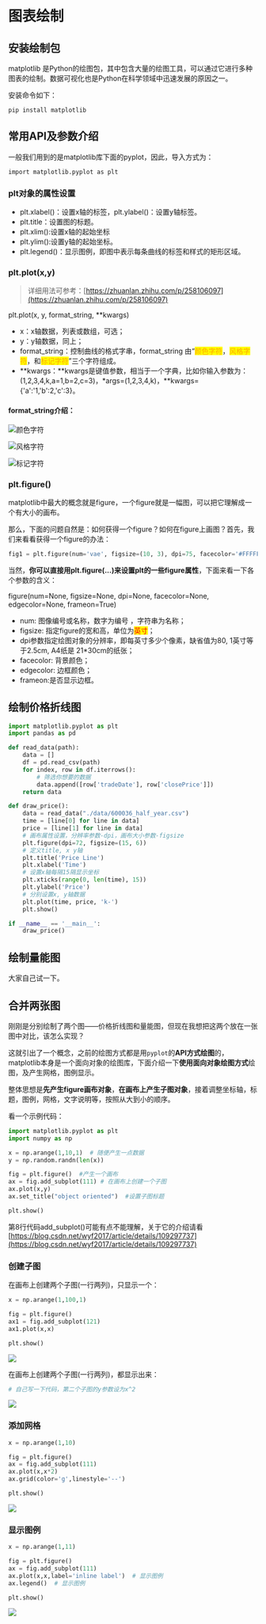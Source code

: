 # 图表绘制

## 安装绘制包

matplotlib 是Python的绘图包，其中包含大量的绘图工具，可以通过它进行多种图表的绘制。数据可视化也是Python在科学领域中迅速发展的原因之一。

安装命令如下：

```
pip install matplotlib
```

## 常用API及参数介绍

一般我们用到的是matplotlib库下面的pyplot，因此，导入方式为：

```
import matplotlib.pyplot as plt
```

### plt对象的属性设置

* plt.xlabel()：设置x轴的标签，plt.ylabel()：设置y轴标签。
* plt.title：设置图的标题。
* plt.xlim():设置x轴的起始坐标
* plt.ylim():设置y轴的起始坐标。
* plt.legend()：显示图例，即图中表示每条曲线的标签和样式的矩形区域。

### plt.plot(x,y)

> 详细用法可参考：[https://zhuanlan.zhihu.com/p/258106097](https://zhuanlan.zhihu.com/p/258106097)

plt.plot(x, y, format\_string, \*\*kwargs)

* x：x轴数据，列表或数组，可选；
* y：y轴数据，同上；
* format\_string：控制曲线的格式字串，format\_string 由“<mark style="color:orange;">颜色字符</mark>，<mark style="color:orange;">风格字符</mark>，和<mark style="color:orange;">标记字符</mark>”三个字符组成。
* \*\*kwargs：\*\*kwargs是键值参数，相当于一个字典，比如你输入参数为：(1,2,3,4,k,a=1,b=2,c=3)，\*args=(1,2,3,4,k)，\*\*kwargs={'a':'1,'b':2,'c':3}。

#### format\_string介绍：

![颜色字符](<../.gitbook/assets/image (9) (1) (1).png>)

![风格字符](<../.gitbook/assets/image (4).png>)

![标记字符](<../.gitbook/assets/image (11) (1) (1).png>)

### plt.figure()

matplotlib中最大的概念就是figure，一个figure就是一幅图，可以把它理解成一个有大小的画布。

那么，下面的问题自然是：如何获得一个figure？如何在figure上画图？首先，我们来看看获得一个figure的办法：

```python
fig1 = plt.figure(num='vae', figsize=(10, 3), dpi=75, facecolor='#FFFFFF', edgecolor='#0000FF')
```

当然，**你可以直接用plt.figure(...)来设置plt的一些figure属性**，下面来看一下各个参数的含义：

figure(num=None, figsize=None, dpi=None, facecolor=None, edgecolor=None, frameon=True)&#x20;

* num: 图像编号或名称，数字为编号 ，字符串为名称；
* figsize: 指定figure的宽和高，单位为<mark style="color:red;">英寸</mark>；
* dpi参数指定绘图对象的分辨率，即每英寸多少个像素，缺省值为80, 1英寸等于2.5cm, A4纸是 21\*30cm的纸张；
* facecolor: 背景颜色；
* edgecolor: 边框颜色；
* frameon:是否显示边框。

## 绘制价格折线图

```python
import matplotlib.pyplot as plt
import pandas as pd

def read_data(path):
    data = []
    df = pd.read_csv(path)
    for index, row in df.iterrows():
        # 筛选你想要的数据
        data.append([row['tradeDate'], row['closePrice']])
    return data

def draw_price():
    data = read_data("./data/600036_half_year.csv")
    time = [line[0] for line in data]
    price = [line[1] for line in data]
    # 画布属性设置，分辨率参数-dpi，画布大小参数-figsize
    plt.figure(dpi=72, figsize=(15, 6))
    # 定义title, x y轴
    plt.title('Price Line')
    plt.xlabel('Time')
    # 设置x轴每隔15隔显示坐标
    plt.xticks(range(0, len(time), 15))
    plt.ylabel('Price')
    # 分别设置x, y轴数据
    plt.plot(time, price, 'k-')
    plt.show()

if __name__ == '__main__':
    draw_price()
```

## 绘制量能图

大家自己试一下。

## 合并两张图

刚刚是分别绘制了两个图——价格折线图和量能图，但现在我想把这两个放在一张图中对比，该怎么实现？

这就引出了一个概念，之前的绘图方式都是用`pyplot`的**API方式绘图**的，matplotlib本身是一个面向对象的绘图库，下面介绍一下**使用面向对象绘图方式**绘图，及产生网格，图例显示。

整体思想是**先产生figure画布对象**，**在画布上产生子图对象**，接着调整坐标轴，标题，图例，网格，文字说明等，按照从大到小的顺序。

看一个示例代码：

```python
import matplotlib.pyplot as plt
import numpy as np

x = np.arange(1,10,1)  # 随便产生一点数据
y = np.random.randn(len(x))

fig = plt.figure()  #产生一个画布
ax = fig.add_subplot(111) # 在画布上创建一个子图
ax.plot(x,y)
ax.set_title("object oriented")  #设置子图标题

plt.show()
```

第8行代码add\_subplot()可能有点不能理解，关于它的介绍请看[https://blog.csdn.net/wyf2017/article/details/109297737](https://blog.csdn.net/wyf2017/article/details/109297737)

### 创建子图

在画布上创建两个子图(一行两列)，只显示一个：

```python
x = np.arange(1,100,1)

fig = plt.figure()
ax1 = fig.add_subplot(121)
ax1.plot(x,x)

plt.show()
```

![](<../.gitbook/assets/image (2).png>)

在画布上创建两个子图(一行两列)，都显示出来：

```python
# 自己写一下代码，第二个子图的y参数设为x^2
```

![](<../.gitbook/assets/image (5) (1).png>)

### **添加网格**

```python
x = np.arange(1,10)

fig = plt.figure()
ax = fig.add_subplot(111)
ax.plot(x,x*2)
ax.grid(color='g',linestyle='--')

plt.show()
```

![](<../.gitbook/assets/image (9) (1).png>)

### **显示图例**

```python
x = np.arange(1,11)

fig = plt.figure()
ax = fig.add_subplot(111)
ax.plot(x,x,label='inline label')  # 显示图例
ax.legend()  # 显示图例

plt.show()
```

![](<../.gitbook/assets/image (5).png>)

